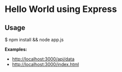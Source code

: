 # Hello World using Express

## Usage
$ npm install && node app.js

**Examples:**

* [http://localhost:3000/api/data](http://localhost:3000/api/data)
* [http://localhost:3000/index.html](http://localhost:3000/index.html)
